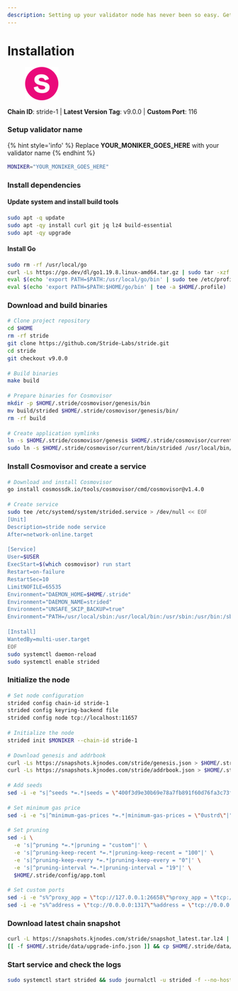 ```yaml
---
description: Setting up your validator node has never been so easy. Get your validator running in minutes by following step by step instructions.
---
```


# Installation

<figure><img src="https://raw.githubusercontent.com/kj89/cosmos-images/main/logos/stride.png" alt=""><figcaption></figcaption></figure>

**Chain ID**: stride-1 | **Latest Version Tag**: v9.0.0 | **Custom Port**: 116

### Setup validator name

{% hint style='info' %}
Replace **YOUR_MONIKER_GOES_HERE** with your validator name
{% endhint %}

```bash
MONIKER="YOUR_MONIKER_GOES_HERE"
```

### Install dependencies

#### Update system and install build tools

```bash
sudo apt -q update
sudo apt -qy install curl git jq lz4 build-essential
sudo apt -qy upgrade
```

#### Install Go

```bash
sudo rm -rf /usr/local/go
curl -Ls https://go.dev/dl/go1.19.8.linux-amd64.tar.gz | sudo tar -xzf - -C /usr/local
eval $(echo 'export PATH=$PATH:/usr/local/go/bin' | sudo tee /etc/profile.d/golang.sh)
eval $(echo 'export PATH=$PATH:$HOME/go/bin' | tee -a $HOME/.profile)
```

### Download and build binaries

```bash
# Clone project repository
cd $HOME
rm -rf stride
git clone https://github.com/Stride-Labs/stride.git
cd stride
git checkout v9.0.0

# Build binaries
make build

# Prepare binaries for Cosmovisor
mkdir -p $HOME/.stride/cosmovisor/genesis/bin
mv build/strided $HOME/.stride/cosmovisor/genesis/bin/
rm -rf build

# Create application symlinks
ln -s $HOME/.stride/cosmovisor/genesis $HOME/.stride/cosmovisor/current
sudo ln -s $HOME/.stride/cosmovisor/current/bin/strided /usr/local/bin/strided
```

### Install Cosmovisor and create a service

```bash
# Download and install Cosmovisor
go install cosmossdk.io/tools/cosmovisor/cmd/cosmovisor@v1.4.0

# Create service
sudo tee /etc/systemd/system/strided.service > /dev/null << EOF
[Unit]
Description=stride node service
After=network-online.target

[Service]
User=$USER
ExecStart=$(which cosmovisor) run start
Restart=on-failure
RestartSec=10
LimitNOFILE=65535
Environment="DAEMON_HOME=$HOME/.stride"
Environment="DAEMON_NAME=strided"
Environment="UNSAFE_SKIP_BACKUP=true"
Environment="PATH=/usr/local/sbin:/usr/local/bin:/usr/sbin:/usr/bin:/sbin:/bin:/usr/games:/usr/local/games:/snap/bin:$HOME/.stride/cosmovisor/current/bin"

[Install]
WantedBy=multi-user.target
EOF
sudo systemctl daemon-reload
sudo systemctl enable strided
```

### Initialize the node

```bash
# Set node configuration
strided config chain-id stride-1
strided config keyring-backend file
strided config node tcp://localhost:11657

# Initialize the node
strided init $MONIKER --chain-id stride-1

# Download genesis and addrbook
curl -Ls https://snapshots.kjnodes.com/stride/genesis.json > $HOME/.stride/config/genesis.json
curl -Ls https://snapshots.kjnodes.com/stride/addrbook.json > $HOME/.stride/config/addrbook.json

# Add seeds
sed -i -e "s|^seeds *=.*|seeds = \"400f3d9e30b69e78a7fb891f60d76fa3c73f0ecc@stride.rpc.kjnodes.com:11659\"|" $HOME/.stride/config/config.toml

# Set minimum gas price
sed -i -e "s|^minimum-gas-prices *=.*|minimum-gas-prices = \"0ustrd\"|" $HOME/.stride/config/app.toml

# Set pruning
sed -i \
  -e 's|^pruning *=.*|pruning = "custom"|' \
  -e 's|^pruning-keep-recent *=.*|pruning-keep-recent = "100"|' \
  -e 's|^pruning-keep-every *=.*|pruning-keep-every = "0"|' \
  -e 's|^pruning-interval *=.*|pruning-interval = "19"|' \
  $HOME/.stride/config/app.toml

# Set custom ports
sed -i -e "s%^proxy_app = \"tcp://127.0.0.1:26658\"%proxy_app = \"tcp://127.0.0.1:11658\"%; s%^laddr = \"tcp://127.0.0.1:26657\"%laddr = \"tcp://127.0.0.1:11657\"%; s%^pprof_laddr = \"localhost:6060\"%pprof_laddr = \"localhost:11660\"%; s%^laddr = \"tcp://0.0.0.0:26656\"%laddr = \"tcp://0.0.0.0:11656\"%; s%^prometheus_listen_addr = \":26660\"%prometheus_listen_addr = \":11666\"%" $HOME/.stride/config/config.toml
sed -i -e "s%^address = \"tcp://0.0.0.0:1317\"%address = \"tcp://0.0.0.0:11617\"%; s%^address = \":8080\"%address = \":11680\"%; s%^address = \"0.0.0.0:9090\"%address = \"0.0.0.0:11690\"%; s%^address = \"0.0.0.0:9091\"%address = \"0.0.0.0:11691\"%; s%:8545%:11645%; s%:8546%:11646%; s%:6065%:11665%" $HOME/.stride/config/app.toml
```

### Download latest chain snapshot

```bash
curl -L https://snapshots.kjnodes.com/stride/snapshot_latest.tar.lz4 | tar -Ilz4 -xf - -C $HOME/.stride
[[ -f $HOME/.stride/data/upgrade-info.json ]] && cp $HOME/.stride/data/upgrade-info.json $HOME/.stride/cosmovisor/genesis/upgrade-info.json
```

### Start service and check the logs

```bash
sudo systemctl start strided && sudo journalctl -u strided -f --no-hostname -o cat
```
